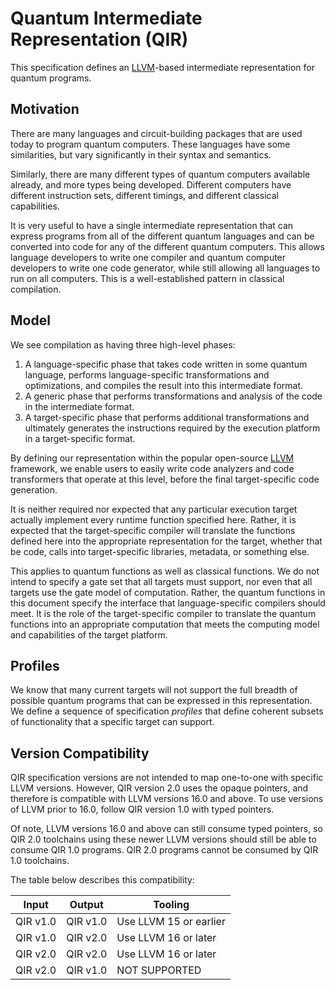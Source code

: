 # Quantum Intermediate Representation (QIR)

This specification defines an [LLVM](https://llvm.org/)-based intermediate
representation for quantum programs.

## Motivation

There are many languages and circuit-building packages that are used today to
program quantum computers. These languages have some similarities, but vary
significantly in their syntax and semantics.

Similarly, there are many different types of quantum computers available
already, and more types being developed. Different computers have different
instruction sets, different timings, and different classical capabilities.

It is very useful to have a single intermediate representation that can express
programs from all of the different quantum languages and can be converted into
code for any of the different quantum computers. This allows language developers
to write one compiler and quantum computer developers to write one code
generator, while still allowing all languages to run on all computers. This is a
well-established pattern in classical compilation.

## Model

We see compilation as having three high-level phases:

1. A language-specific phase that takes code written in some quantum language,
   performs language-specific transformations and optimizations, and compiles
   the result into this intermediate format.
2. A generic phase that performs transformations and analysis of the code in the
   intermediate format.
3. A target-specific phase that performs additional transformations and
   ultimately generates the instructions required by the execution platform in a
   target-specific format.

By defining our representation within the popular open-source
[LLVM](http://llvm.org) framework, we enable users to easily write code
analyzers and code transformers that operate at this level, before the final
target-specific code generation.

It is neither required nor expected that any particular execution target
actually implement every runtime function specified here. Rather, it is expected
that the target-specific compiler will translate the functions defined here into
the appropriate representation for the target, whether that be code, calls into
target-specific libraries, metadata, or something else.

This applies to quantum functions as well as classical functions. We do not
intend to specify a gate set that all targets must support, nor even that all
targets use the gate model of computation. Rather, the quantum functions in this
document specify the interface that language-specific compilers should meet. It
is the role of the target-specific compiler to translate the quantum functions
into an appropriate computation that meets the computing model and capabilities
of the target platform.

## Profiles

We know that many current targets will not support the full breadth of possible
quantum programs that can be expressed in this representation. We define a
sequence of specification _profiles_ that define coherent subsets of
functionality that a specific target can support.

## Version Compatibility

QIR specification versions are not intended to map one-to-one with specific
LLVM versions. However, QIR version 2.0 uses the opaque pointers, and
therefore is compatible with LLVM versions 16.0 and above. To use versions
of LLVM prior to 16.0, follow QIR version 1.0 with typed pointers.

Of note, LLVM versions 16.0 and above can still consume typed pointers, so
QIR 2.0 toolchains using these newer LLVM versions should still be able to
consume QIR 1.0 programs. QIR 2.0 programs cannot be consumed by QIR 1.0
toolchains.

The table below describes this compatibility:

Input | Output | Tooling
-- | -- | --
QIR v1.0 | QIR v1.0 | Use LLVM 15 or earlier
QIR v1.0 | QIR v2.0 | Use LLVM 16 or later
QIR v2.0 | QIR v2.0 | Use LLVM 16 or later
QIR v2.0 | QIR v1.0 | NOT SUPPORTED
